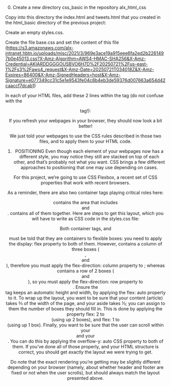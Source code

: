 0. Create a new directory css_basic in the repository alx_html_css

Copy into this directory the index.html and tweets.html that you created in the html_basic directory of the previous project:

Create an empty styles.css.

Create the file base.css and set the content of this file (https://s3.amazonaws.com/alx-intranet.hbtn.io/uploads/misc/2021/3/969e3ace19a915eee6fa2ed2b2261497b0e45013.css?X-Amz-Algorithm=AWS4-HMAC-SHA256&X-Amz-Credential=AKIARDDGGGOUSBVO6H7D%2F20250721%2Fus-east-1%2Fs3%2Faws4_request&X-Amz-Date=20250721T034018Z&X-Amz-Expires=86400&X-Amz-SignedHeaders=host&X-Amz-Signature=e077349cc31c5e1e9543fe04c8b4eb3de59376d007663a654d42caaccf7dcab1)

In each of your HTML files, add these 2 lines within the <head> tag (do not confuse with the <header> tag!):

<link href="base.css" rel="stylesheet">
<link href="styles.css" rel="stylesheet">

If you refresh your webpages in your browser, they should now look a bit better!

We just told your webpages to use the CSS rules described in those two files, and to apply them to your HTML code.


1. POSITIONING
Even though each element of your webpages now has a different style, you may notice they still are stacked on top of each other, and that’s probably not what you want. CSS brings a few different approaches to positioning that one may use depending on cases.

For this project, we’re going to use CSS Flexbox, a recent set of CSS properties that work with recent browsers.

As a reminder, there are also two container tags playing critical roles here:

<main> contains the area that includes <article> and <aside>.
<body> contains all of them together.
Here are steps to get this layout, which you will have to write as CSS code in the styles.css file:

Both container tags, <body> and <main> must be told that they are containers to flexible boxes: you need to apply the display: flex property to both of them.
However, <body> contains a column of three boxes (<header>, <main> and <footer>), therefore you must apply the flex-direction: column property to <body>; whereas <main> contains a row of 2 boxes (<article> and <aside>), so you must apply the flex-direction: row property to <main>.
Ensure the <main> tag keeps an automatic height and width, by applying the flex: auto property to it.
To wrap up the layout, you want to be sure that your content (article) takes ⅔ of the width of the page, and your aside takes ⅓; you can assign to them the number of boxes they should fill in. This is done by applying the property flex: 2 to <article> (using up 2 boxes), and flex: 1 to <aside> (using up 1 box).
Finally, you want to be sure that the user can scroll within your <article> and your <aside>. You can do this by applying the overflow-y: auto CSS property to both of them.
If you’ve done all of those properly, and your HTML structure is correct, you should get exactly the layout we were trying to get.

Do note that the exact rendering you’re getting may be slightly different depending on your browser (namely, about whether header and footer are fixed or not when the user scrolls), but should always match the layout presented above.